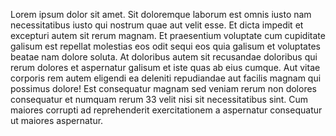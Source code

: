 Lorem ipsum dolor sit amet. Sit doloremque laborum est omnis iusto nam necessitatibus iusto qui nostrum quae aut velit esse. Et dicta impedit et excepturi autem sit rerum magnam. Et praesentium voluptate cum cupiditate galisum est repellat molestias eos odit sequi eos quia galisum et voluptates beatae nam dolore soluta. At doloribus autem sit recusandae doloribus qui rerum dolores et aspernatur galisum et iste quas ab eius cumque. 
Aut vitae corporis rem autem eligendi ea deleniti repudiandae aut facilis magnam qui possimus dolore! Est consequatur magnam sed veniam rerum non dolores consequatur et numquam rerum 33 velit nisi sit necessitatibus sint. Cum maiores corrupti ad reprehenderit exercitationem a aspernatur consequatur ut maiores aspernatur.